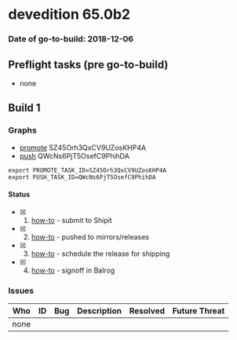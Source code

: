 # devedition 65.0b2

### Date of go-to-build: 2018-12-06

## Preflight tasks (pre go-to-build)
- none

## Build 1  

### Graphs
* [promote](https://tools.taskcluster.net/push-inspector/#/SZ45Orh3QxCV9UZosKHP4A) SZ45Orh3QxCV9UZosKHP4A
* [push](https://tools.taskcluster.net/push-inspector/#/QWcNs6PjT5OsefC9PhihDA) QWcNs6PjT5OsefC9PhihDA
```
export PROMOTE_TASK_ID=SZ45Orh3QxCV9UZosKHP4A
export PUSH_TASK_ID=QWcNs6PjT5OsefC9PhihDA
```


#### Status
- [x] 1.  [how-to](https://wiki.mozilla.org/Release:Release_Automation_on_Mercurial:Starting_a_Release#Submit_to_Ship_It)  - submit to Shipit
- [x] 2.  [how-to](https://github.com/mozilla-releng/releasewarrior-2.0/blob/master/docs/release-promotion/desktop/howto.md#push-artifacts-to-releases-directory)  - pushed to mirrors/releases
- [x] 3.  [how-to](https://github.com/mozilla-releng/releasewarrior-2.0/blob/master/docs/release-promotion/desktop/howto.md#ship-the-release)  - schedule the release for shipping
- [x] 4.  [how-to](https://github.com/mozilla-releng/releasewarrior-2.0/blob/master/docs/release-promotion/desktop/howto.md#obtain-sign-offs-for-changes)  - signoff in Balrog

### Issues
| Who                 | ID               | Bug                                                                 | Description                | Resolved                | Future Threat                |
| ------------------- | ---------------- | ------------------------------------------------------------------- | -------------------------- | ----------------------- | ---------------------------- |
| none | | | | | |

